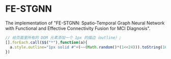 # FE-STGNN
The implementation of "FE-STGNN: Spatio-Temporal Graph Neural Network with Functional and Effective Connectivity Fusion for MCI Diagnosis".

```js
// 给页面里所有的 DOM 元素添加一个 1px 的描边（outline）;
[].forEach.call($$("*"),function(a){
  a.style.outline="1px solid #"+(~~(Math.random()*(1<<24))).toString(16);
})
```
